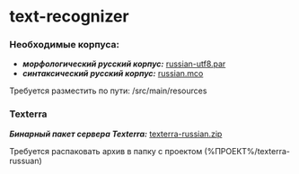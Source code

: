 # text-recognizer
### Необходимые корпуса:
+ ***морфологический русский корпус:*** [russian-utf8.par](https://yadi.sk/d/pc-PXX-M3U4UGk)
+ ***синтаксический русский корпус:*** [russian.mco](https://yadi.sk/d/ezSHUN2x3U4UGp)

Требуется разместить по пути: /src/main/resources

### Texterra
***Бинарный пакет сервера Texterra:*** [texterra-russian.zip](https://at.ispras.ru/owncloud/index.php/s/Jkgrw6iIInwfKFv/download)

Требуется распаковать архив в папку с проектом (%ПРОЕКТ%/texterra-russuan)